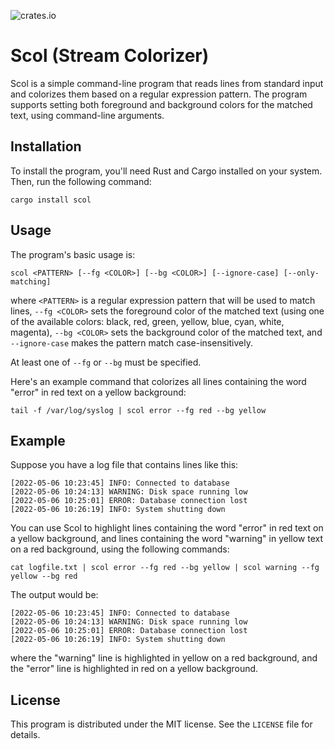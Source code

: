 ![crates.io](https://img.shields.io/crates/v/scol)

# Scol (Stream Colorizer)

Scol is a simple command-line program that reads lines from standard input and colorizes them based on a regular expression pattern. The program supports setting both foreground and background colors for the matched text, using command-line arguments.

## Installation

To install the program, you'll need Rust and Cargo installed on your system. Then, run the following command:

```
cargo install scol
```

## Usage

The program's basic usage is:

```
scol <PATTERN> [--fg <COLOR>] [--bg <COLOR>] [--ignore-case] [--only-matching]
```

where `<PATTERN>` is a regular expression pattern that will be used to match lines, `--fg <COLOR>` sets the foreground color of the matched text (using one of the available colors: black, red, green, yellow, blue, cyan, white, magenta), `--bg <COLOR>` sets the background color of the matched text, and `--ignore-case` makes the pattern match case-insensitively.

At least one of `--fg` or `--bg` must be specified.

Here's an example command that colorizes all lines containing the word "error" in red text on a yellow background:

```
tail -f /var/log/syslog | scol error --fg red --bg yellow
```

## Example

Suppose you have a log file that contains lines like this:

```
[2022-05-06 10:23:45] INFO: Connected to database
[2022-05-06 10:24:13] WARNING: Disk space running low
[2022-05-06 10:25:01] ERROR: Database connection lost
[2022-05-06 10:26:19] INFO: System shutting down
```

You can use Scol to highlight lines containing the word "error" in red text on a yellow background, and lines containing the word "warning" in yellow text on a red background, using the following commands:

```
cat logfile.txt | scol error --fg red --bg yellow | scol warning --fg yellow --bg red
```

The output would be:

```
[2022-05-06 10:23:45] INFO: Connected to database
[2022-05-06 10:24:13] WARNING: Disk space running low
[2022-05-06 10:25:01] ERROR: Database connection lost
[2022-05-06 10:26:19] INFO: System shutting down
```

where the "warning" line is highlighted in yellow on a red background, and the "error" line is highlighted in red on a yellow background.

## License

This program is distributed under the MIT license. See the `LICENSE` file for details.

